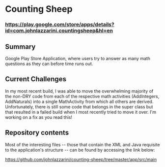 # Counting Sheep
### https://play.google.com/store/apps/details?id=com.johnlazzarini.countingsheep&hl=en
## Summary
Google Play Store Application, where users try to answer as many math questions as they can before time runs out.

## Current Challenges
In my most recent build, I was able to move the overwhelming majority of the non-DRY code from each of the respective math activities (AddIntegers, AddNaturals) into a single MathActivity from which all others are derived.  Unfortunately, there is still some code that belongs in the super class but that resulted in a failed build when I most recently tried to move it over.  I'm working on a fix as you read this!

## Repository contents
Most of the interesting files -- those that contain the XML and Java requisite to the application's structure -- can be found by accessing the link below:

https://github.com/johnlazzarini/counting-sheep/tree/master/app/src/main
